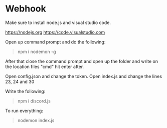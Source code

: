 # Webhook

Make sure to install node.js and visual studio code.

https://nodejs.org
https://code.visualstudio.com

Open up command prompt and do the following:
>npm i nodemon -g

After that close the command prompt and open up the folder and write on the location files "cmd" hit enter after.

Open config.json and change the token.
Open index.js and change the lines 23, 24 and 30

Write the following:
>npm i discord.js

To run everything:
>nodemon index.js

